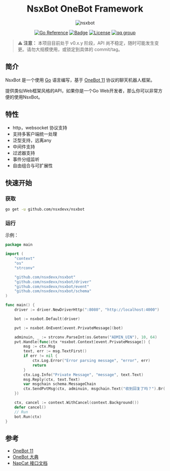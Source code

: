 <div align="center">

# NsxBot OneBot Framework

![nsxbot](https://socialify.git.ci/atopos31/nsxbot/image?font=Inter&language=1&logo=https%3A%2F%2Fonebot.dev%2Flogo.png&name=1&owner=1&pattern=Circuit+Board&stargazers=1&theme=Auto)

[![Go Reference](https://pkg.go.dev/badge/github.com/nsxdevx/nsxbot.svg)](https://pkg.go.dev/github.com/nsxdevx/nsxbot)
[![Badge](https://img.shields.io/badge/OneBot-11-black)](https://github.com/botuniverse/onebot-11)
[![License](https://img.shields.io/badge/License-unlicense-green)](https://github.com/nsxdevx/nsxbot/blob/master/LICENSE)
[![qq group](https://img.shields.io/badge/Group-881412730-red?style=flat-square&logo=tencent-qq)](https://qm.qq.com/cgi-bin/qm/qr?k=d5DcTIKBYVmaHZHZ4BqwKaXop4ePjrh_&jump_from=webapi&authKey=nY7Yhr6GhgbS28XBw0nrH4M3tutmPF9U1+5m7GCaRgaABTqBHkTcHC1l1Sa1NFrh)

</div>

> **⚠️ 注意：** 本项目目前处于 v0.x.y 阶段，API 尚不稳定，随时可能发生变更。请勿大规模使用，或锁定到具体的 commit/tag。

## 简介

NsxBot 是一个使用 [Go](https://go.dev/) 语言编写，基于 [OneBot 11](https://github.com/botuniverse/onebot-11) 协议的聊天机器人框架。

提供类似Web框架风格的API，如果你是一个Go Web开发者，那么你可以非常方便的使用NsxBot。

## 特性
- http，websocket 协议支持
- 支持多客户端统一处理
- 泛型支持，远离any
- 中间件支持
- 过滤器支持
- 事件分组监听
- 自由组合与可扩展性

## 快速开始

### 获取

```sh
go get -u github.com/nsxdevx/nsxbot
```

### 运行
示例：
```go
package main

import (
	"context"
	"os"
	"strconv"

	"github.com/nsxdevx/nsxbot"
	"github.com/nsxdevx/nsxbot/driver"
	"github.com/nsxdevx/nsxbot/event"
	"github.com/nsxdevx/nsxbot/schema"
)

func main() {
	driver := driver.NewDriverHttp(":8080", "http://localhost:4000")

	bot := nsxbot.Default(driver)

	pvt := nsxbot.OnEvent[event.PrivateMessage](bot)

	adminuin, _ := strconv.ParseInt(os.Getenv("ADMIN_UIN"), 10, 64)
	pvt.Handle(func(ctx *nsxbot.Context[event.PrivateMessage]) {
		msg := ctx.Msg
		text, err := msg.TextFirst()
		if err != nil {
			ctx.Log.Error("Error parsing message", "error", err)
			return
		}
		ctx.Log.Info("Private Message", "message", text.Text)
		msg.Reply(ctx, text.Text)
		var msgchain schema.MessageChain
		ctx.SendPvtMsg(ctx, adminuin, msgchain.Text("收到回复了吗？").Br().Face("4"))
	})

	ctx, cancel := context.WithCancel(context.Background())
	defer cancel()
	// Run
	bot.Run(ctx)
}
```
## 参考
- [OneBot 11](https://github.com/botuniverse/onebot-11)
- [OneBot 大典](https://github.com/tanebijs/onebot-pedia)
- [NapCat 接口文档](https://napcat.apifox.cn/)